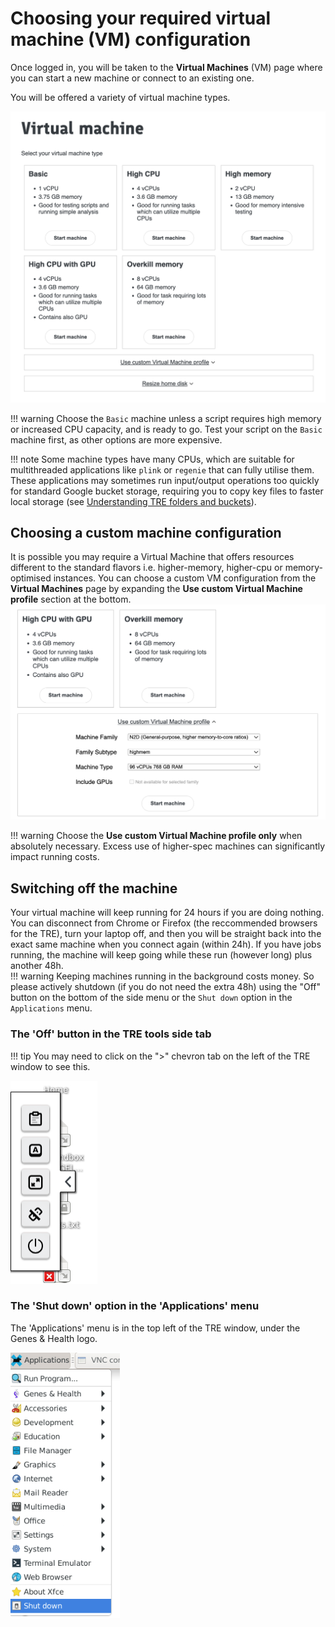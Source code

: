 # Choosing your required virtual machine (VM) configuration

Once logged in, you will be taken to the **Virtual Machines** (VM) page where you can start a new machine or connect to an existing one.  

You will be offered a variety of virtual machine types.  

![Virtual Machine options](../images/getting-started-as-a-new-user/virtual-machine-options.png)

!!! warning
    Choose the `Basic` machine unless a script requires high memory or increased CPU capacity, and is ready to go. Test your script on the `Basic` machine first, as other options are more expensive.  

!!! note
    Some machine types have many CPUs, which are suitable for multithreaded applications like `plink` or `regenie` that can fully utilise them. These applications may sometimes run input/output operations too quickly for standard Google bucket storage, requiring you to copy key files to faster local storage (see [Understanding TRE folders and buckets](/docs/using-the-tre/folder-and-bucket-structure.md)).

## Choosing a custom machine configuration

It is possible you may require a Virtual Machine that offers resources different to the standard flavors i.e. higher-memory, higher-cpu or memory-optimised instances. You can choose a custom VM configuration from the **Virtual Machines** page by expanding the **Use custom Virtual Machine profile** section at the bottom.  
![Custom Virtual Machine profile](../images/getting-started-as-a-new-user/custom-virtual-machine-profile.png)

!!! warning
    Choose the **Use custom Virtual Machine profile only** when absolutely necessary. Excess use of higher-spec machines can significantly impact running costs.

## Switching off the machine

Your virtual machine will keep running for 24 hours if you are doing nothing. You can disconnect from Chrome or Firefox (the reccommended browsers for the TRE), turn your laptop off, and then you will be straight back into the exact same machine when you connect again (within 24h). If you have jobs running, the machine will keep going while these run (however long) plus another 48h.  
!!! warning
    Keeping machines running in the background costs money. So please actively shutdown (if you do not need the extra 48h) using the "Off" button on the bottom of the side menu or the `Shut down` option in the `Applications` menu.

### The 'Off' button in the TRE tools side tab

!!! tip
   You may need to click on the ">" chevron tab on the left of the TRE window to see this.

![The 'Off' button in the TRE tools side tab.  You may need to click on the ">" chevron tab on the left of the TRE window to see this](../images/getting-started-as-a-new-user/the-off-button.png)

### The 'Shut down' option in the 'Applications' menu

The 'Applications' menu is in the top left of the TRE window, under the Genes & Health logo.

![The 'Shut down' option in the<br />'Applications' menu of the TRE](../images/getting-started-as-a-new-user/the-shutdown-option.png)

<!-- various attempts to control image pos and caption kept; none worked; kept to tweak anon -->

<!--
<figure>
    <img src="../images/getting-started-as-a-new-user/the-off-button.png"
         alt="The 'Off' button in the TRE tools side tab">
    <figcaption>The 'Off' button in the TRE tools side tab.  You may need to click on the ">" chevron tab on the left of the TRE window to see this.</figcaption>
</figure>
-->

<!---
<p align="center" width="100%">
    <img width="15%" src="../images/getting-started-as-a-new-user/the-off-button.png" alt="The 'Off' button in the TRE tools side tab">
    <figcaption>The 'Off' button in the TRE tools side tab.<br />You may need to click on the<br />">" chevron tab on the left of the TRE window to see this.</figcaption>
    <img width="15%" src="../images/getting-started-as-a-new-user/the-shutdown-option.png" alt="The 'Shut down' option in the 'Applications' menu of the TRE">
    <figcaption>The 'Shut down' option in the<br />'Applications' menu of the TRE.</figcaption>
</p>
-->

